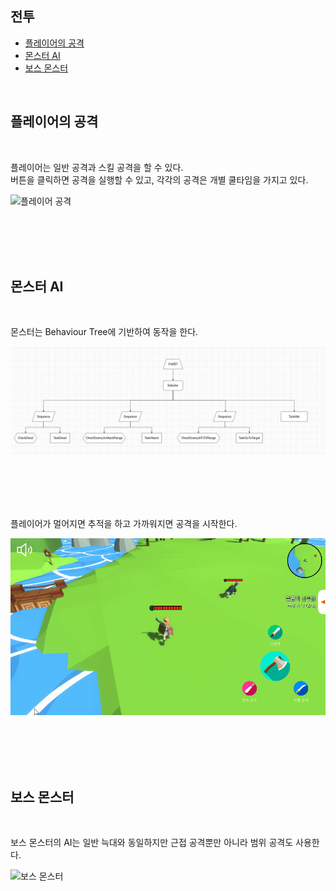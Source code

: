 ## 전투

- [플레이어의 공격](#플레이어의-공격) <!-- omit in toc -->
- [몬스터 AI](#몬스터-ai)
- [보스 몬스터](#보스-몬스터)

<br>

## 플레이어의 공격

<br>

플레이어는 일반 공격과 스킬 공격을 할 수 있다.
<br>
버튼을 클릭하면 공격을 실행할 수 있고, 각각의 공격은 개별 쿨타임을 가지고 있다.

![플레이어 공격](./combat_player_attack.gif)

<br>
<br>
<br>
<br>

## 몬스터 AI

<br>

몬스터는 Behaviour Tree에 기반하여 동작을 한다.

![Behaviour Tree](./behaviourtree.png)

<br>
<br>
<br>
<br>

플레이어가 멀어지면 추적을 하고 가까워지면 공격을 시작한다.

![몬스터 AI](./combat_ai.gif)

<br>
<br>
<br>
<br>

## 보스 몬스터

<br>

보스 몬스터의 AI는 일반 늑대와 동일하지만 근접 공격뿐만 아니라 범위 공격도 사용한다.

![보스 몬스터](./combat_boss_attack.gif)